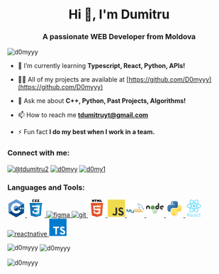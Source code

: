 <h1 align="center">Hi 👋, I'm Dumitru</h1>
<h3 align="center">A passionate WEB Developer from Moldova</h3>

<p align="left"> <img src="https://komarev.com/ghpvc/?username=d0myyy&label=Profile%20views&color=0e75b6&style=flat-square" alt="d0myyy" /> </p>

- 🌱 I’m currently learning **Typescript, React, Python, APIs!**

- 👨‍💻 All of my projects are available at [https://github.com/D0myyy](https://github.com/D0myyy)

- 💬 Ask me about **C++, Python, Past Projects, Algorithms!**

- 📫 How to reach me **tdumitruyt@gmail.com**

- ⚡ Fun fact **I do my best when I work in a team.**

<h3 align="left">Connect with me:</h3>
<p align="left">
<a href="https://twitter.com/@tdumitru2" target="blank"><img align="center" src="https://raw.githubusercontent.com/rahuldkjain/github-profile-readme-generator/master/src/images/icons/Social/twitter.svg" alt="@tdumitru2" height="30" width="40" /></a>
<a href="https://www.leetcode.com/d0myy" target="blank"><img align="center" src="https://raw.githubusercontent.com/rahuldkjain/github-profile-readme-generator/master/src/images/icons/Social/leet-code.svg" alt="d0myy" height="30" width="40" /></a>
<a href="https://discord.gg/d0my1" target="blank"><img align="center" src="https://raw.githubusercontent.com/rahuldkjain/github-profile-readme-generator/master/src/images/icons/Social/discord.svg" alt="d0my1" height="30" width="40" /></a>
</p>

<h3 align="left">Languages and Tools:</h3>
<p align="left"> <a href="https://www.w3schools.com/cpp/" target="_blank" rel="noreferrer"> <img src="https://raw.githubusercontent.com/devicons/devicon/master/icons/cplusplus/cplusplus-original.svg" alt="cplusplus" width="40" height="40"/> </a> <a href="https://www.w3schools.com/css/" target="_blank" rel="noreferrer"> <img src="https://raw.githubusercontent.com/devicons/devicon/master/icons/css3/css3-original-wordmark.svg" alt="css3" width="40" height="40"/> </a> <a href="https://www.figma.com/" target="_blank" rel="noreferrer"> <img src="https://www.vectorlogo.zone/logos/figma/figma-icon.svg" alt="figma" width="40" height="40"/> </a> <a href="https://git-scm.com/" target="_blank" rel="noreferrer"> <img src="https://www.vectorlogo.zone/logos/git-scm/git-scm-icon.svg" alt="git" width="40" height="40"/> </a> <a href="https://www.w3.org/html/" target="_blank" rel="noreferrer"> <img src="https://raw.githubusercontent.com/devicons/devicon/master/icons/html5/html5-original-wordmark.svg" alt="html5" width="40" height="40"/> </a> <a href="https://developer.mozilla.org/en-US/docs/Web/JavaScript" target="_blank" rel="noreferrer"> <img src="https://raw.githubusercontent.com/devicons/devicon/master/icons/javascript/javascript-original.svg" alt="javascript" width="40" height="40"/> </a> <a href="https://www.mysql.com/" target="_blank" rel="noreferrer"> <img src="https://raw.githubusercontent.com/devicons/devicon/master/icons/mysql/mysql-original-wordmark.svg" alt="mysql" width="40" height="40"/> </a> <a href="https://nodejs.org" target="_blank" rel="noreferrer"> <img src="https://raw.githubusercontent.com/devicons/devicon/master/icons/nodejs/nodejs-original-wordmark.svg" alt="nodejs" width="40" height="40"/> </a> <a href="https://www.python.org" target="_blank" rel="noreferrer"> <img src="https://raw.githubusercontent.com/devicons/devicon/master/icons/python/python-original.svg" alt="python" width="40" height="40"/> </a> <a href="https://reactjs.org/" target="_blank" rel="noreferrer"> <img src="https://raw.githubusercontent.com/devicons/devicon/master/icons/react/react-original-wordmark.svg" alt="react" width="40" height="40"/> </a> <a href="https://reactnative.dev/" target="_blank" rel="noreferrer"> <img src="https://reactnative.dev/img/header_logo.svg" alt="reactnative" width="40" height="40"/> </a> <a href="https://www.typescriptlang.org/" target="_blank" rel="noreferrer"> <img src="https://raw.githubusercontent.com/devicons/devicon/master/icons/typescript/typescript-original.svg" alt="typescript" width="40" height="40"/> </a> </p>

<p><img align="left" src="https://github-readme-stats.vercel.app/api/top-langs?username=d0myyy&show_icons=true&theme=dark&locale=en&layout=compact" alt="d0myyy" /></p>

<p>&nbsp;<img align="center" src="https://github-readme-stats.vercel.app/api?username=d0myyy&show_icons=true&theme=dark&locale=en" alt="d0myyy" /></p>

<p><img align="center" src="https://github-readme-streak-stats.herokuapp.com/?user=d0myyy&theme=dark" alt="d0myyy" /></p>
